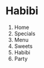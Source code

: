 # Habibi
<!DOCTYPE html>
<html>
<head>
 <title>Habibi</title>
 <link rel="stylesheet" href="css/index.css" type="text/css">
</head>
<body>
 <div id="header">
  <ol>
   <li>Home</li>
   <li>Specials</li>
   <li>Menu</li>
   <li>Sweets</li>
   <li>Habibi</li>
   <li>Party</li>
  </ol>
 </div>
</body>
</html>
